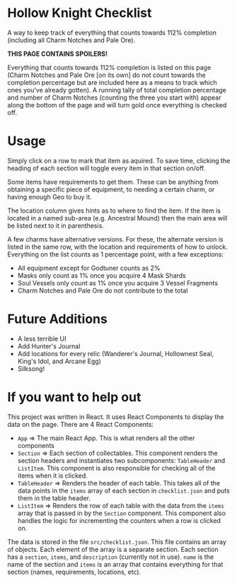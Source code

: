 # Hollow Knight Checklist
A way to keep track of everything that counts towards 112% completion (including all Charm Notches and Pale Ore).

**THIS PAGE CONTAINS SPOILERS!**

Everything that counts towards 112% completion is listed on this page (Charm Notches and Pale Ore [on its own] do not count towards the completion percentage but are included here as a means to track which ones you've already gotten). A running tally of total completion percentage and number of Charm Notches (counting the three you start with) appear along the bottom of the page and will turn gold once everything is checked off.

# Usage
Simply click on a row to mark that item as aquired. To save time, clicking the heading of each section will toggle every item in that section on/off.

Some items have requirements to get them. These can be anything from obtaining a specific piece of equipment, to needing a certain charm, or having enough Geo to buy it.

The location column gives hints as to where to find the item. If the item is located in a named sub-area (e.g. Ancestral Mound) then the main area will be listed next to it in parenthesis.

A few charms have alternative versions. For these, the alternate version is listed in the same row, with the location and requirements of how to unlock.
Everything on the list counts as 1 percentage point, with a few exceptions:
  
  * All equipment except for Godtuner counts as 2%
  * Masks only count as 1% once you acquire 4 Mask Shards
  * Soul Vessels only count as 1% once you acquire 3 Vessel Fragments
  * Charm Notches and Pale Ore do not contribute to the total

# Future Additions
  * A less terrible UI
  * Add Hunter's Journal
  * Add locations for every relic (Wanderer's Journal, Hollownest Seal, King's Idol, and Arcane Egg)
  * Silksong!

# If you want to help out
This project was written in React. It uses React Components to display the data on the page. There are 4 React Components:

  * `App` => The main React App. This is what renders all the other components
  * `Section` => Each section of collectables. This component renders the section headers and instantiates two subcomponents: `TableHeader` and `ListItem`. This component is also responsible for checking all of the items when it is clicked.
  * `TableHeader` => Renders the header of each table. This takes all of the data points in the `items` array of each section in `checklist.json` and puts them in the table header.
  * `ListItem` => Renders the row of each table with the data from the `items` array that is passed in by the `Section` component. This component also handles the logic for incrementing the counters when a row is clicked on.

The data is stored in the file `src/checklist.json`. This file contains an array of objects. Each element of the array is a separate section. Each section has a `section`, `items`, and `description` (currently not in use). `name` is the name of the section and `items` is an array that contains everything for that section (names, requirements, locations, etc). 
